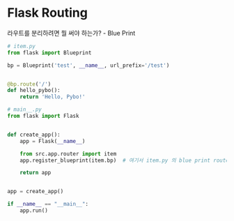 # Flask Routing

라우트를 분리하려면 뭘 써야 하는가? - Blue Print

```python
# item.py
from flask import Blueprint

bp = Blueprint('test', __name__, url_prefix='/test')


@bp.route('/')
def hello_pybo():
    return 'Hello, Pybo!'
```

```python
# main__.py
from flask import Flask


def create_app():
    app = Flask(__name__)

    from src.app.router import item
    app.register_blueprint(item.bp)  # 여기서 item.py 의 blue print router를 넣어줌

    return app


app = create_app()

if __name__ == "__main__":
    app.run()

```

